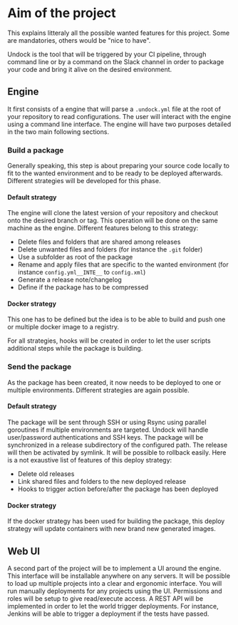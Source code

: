# Aim of the project

This explains litteraly all the possible wanted features for this project. Some are mandatories, others would be "nice to have".

Undock is the tool that will be triggered by your CI pipeline, through command line or by a command on the Slack channel in order to package your code and bring it alive on the desired environment.

## Engine

It first consists of a engine that will parse a `.undock.yml` file at the root of your repository to read configurations. The user will interact with the engine using a command line interface. The engine will have two purposes detailed in the two main following sections.

### Build a package

Generally speaking, this step is about preparing your source code locally to fit to the wanted environment and to be ready to be deployed afterwards. Different strategies will be developed for this phase.

#### Default strategy

The engine will clone the latest version of your repository and checkout onto the desired branch or tag. This operation will be done on the same machine as the engine. Different features belong to this strategy:

 - Delete files and folders that are shared among releases
 - Delete unwanted files and folders (for instance the `.git` folder)
 - Use a subfolder as root of the package
 - Rename and apply files that are specific to the wanted environment (for instance `config.yml__INTE__` to `config.xml`)
 - Generate a release note/changelog
 - Define if the package has to be compressed

#### Docker strategy

This one has to be defined but the idea is to be able to build and push one or multiple docker image to a registry.

For all strategies, hooks will be created in order to let the user scripts additional steps while the package is building.

### Send the package

As the package has been created, it now needs to be deployed to one or multiple environments. Different strategies are again possible.

#### Default strategy

The package will be sent through SSH or using Rsync using parallel goroutines if multiple environments are targeted. Undock will handle user/password authentications and SSH keys. The package will be synchronized in a release subdirectory of the configured path. The release will then be activated by symlink. It will be possible to rollback easily. Here is a not exaustive list of features of this deploy strategy:

 - Delete old releases
 - Link shared files and folders to the new deployed release
 - Hooks to trigger action before/after the package has been deployed

#### Docker strategy 

If the docker strategy has been used for building the package, this deploy strategy will update containers with new brand new generated images.

## Web UI

A second part of the project will be to implement a UI around the engine. This interface will be installable anywhere on any servers. It will be possible to load up multiple projects into a clear and ergonomic interface. You will run manually deployments for any projects using the UI. Permissions and roles will be setup to give read/execute access. A REST API will be implemented in order to let the world trigger deployments. For instance, Jenkins will be able to trigger a deployment if the tests have passed.